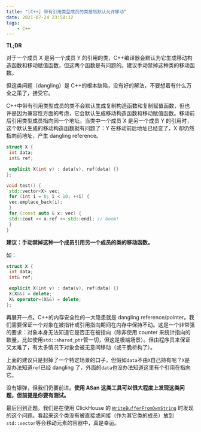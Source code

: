 ```yaml
---
title: "[C++] 带有引用类型成员的类居然默认允许移动"
date: 2021-07-24 23:58:12
tags:
    - C++
---
```


**TL;DR**

对于一个成员 X 是另一个成员 Y 的引用的类，C++编译器会默认为它生成移动构造函数和移动赋值函数，但这两个函数是有问题的。建议手动禁掉这种类的移动函数。

但这类问题（dangling）是 C++的根本缺陷，没有好的解法，不要想着有什么万全之策了，接受它。

<!--more-->

C++中带有引用类型成员的类不会默认生成复制构造函数和复制赋值函数，但也许是因为兼容性方面的考虑，它会默认生成移动构造函数和移动赋值函数。移动前后引用类型成员指向同一个地址。当类中一个成员 X 是另一个成员 Y 的引用时，这个默认生成的移动构造函数就有问题了：Y 在移动前后地址已经变了，X 却仍然指向前地址，产生 dangling reference。

```cpp
struct X {
 int data;
 int& ref;

 explicit X(int v) : data(v), ref(data) {}
};

void test() {
 std::vector<X> vec;
 for (int i = 0; i < 10; ++i) {
 vec.emplace_back(i);
 }
 for (const auto & x: vec) {
 std::cout << x.ref << std::endl; // boom!
 }
}
```

**建议：手动禁掉这种一个成员引用另一个成员的类的移动函数。**

如：

```cpp
struct X {
 int data;
 int& ref;

 explicit X(int v) : data(v), ref(data) {}
 X(X&&) = delete;
 X& operator=(X&&) = delete;
};
```

再展开一点。C++的内存安全性的一大隐患就是 dangling reference/pointer。我们需要保证一个对象在被指针或引用指向期间在内存中保持不动。这是一个非常强的要求：对象本身无法知道它是否正在被指向（除非使用 counter 来统计指向的数量，比如使用`std::shared_ptr`管一切，但这是极端场景）。但由程序员来保证又太难了，有太多情况下对象会被无意间移动（或干脆析构了）。

上面的建议只是封掉了一个特定场景的口子，但假如`data`不由`X`自己持有呢？`X`是没办法知道`ref`已经 dangling 了，外面的`data`也没办法知道这里有个引用在指向它。

没有银弹，但我们仍要前进。**使用 ASan 这类工具可以很大程度上发现这类问题，但前提是你要有测试。**

最后回到正题。我们是在使用 ClickHouse 的 [`WriteBufferFromOwnString`](https://github.com/ClickHouse/ClickHouse/blob/master/src/IO/WriteBufferFromString.h) 时发现的这个问题。看起来这个类没有被直接或间接（作为其它类的成员）放到`std::vector`等会移动元素的容器中，真是幸运。